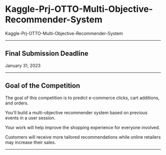 # Kaggle-Prj-OTTO-Multi-Objective-Recommender-System
Kaggle-Prj-OTTO-Multi-Objective-Recommender-System

-----

## Final Submission Deadline

January 31, 2023

-----

## Goal of the Competition

The goal of this competition is to predict e-commerce clicks, cart additions, and orders. 

You'll build a multi-objective recommender system based on previous events in a user session.

Your work will help improve the shopping experience for everyone involved. 

Customers will receive more tailored recommendations while online retailers may increase their sales.

-----
